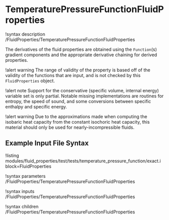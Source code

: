 # TemperaturePressureFunctionFluidProperties

!syntax description /FluidProperties/TemperaturePressureFunctionFluidProperties

The derivatives of the fluid properties are obtained using the `Function`(s) gradient components
and the appropriate derivative chaining for derived properties.

!alert warning
The range of validity of the property is based off of the validity of the functions
that are input, and is not checked by this `FluidProperties` object.

!alert note
Support for the conservative (specific volume, internal energy) variable set is only
partial. Notable missing implementations are routines for entropy, the speed of sound, and some
conversions between specific enthalpy and specific energy.

!alert warning
Due to the approximations made when computing the isobaric heat capacity from the constant
isochoric heat capacity, this material should only be used for nearly-incompressible fluids.

## Example Input File Syntax

!listing modules/fluid_properties/test/tests/temperature_pressure_function/exact.i block=FluidProperties

!syntax parameters /FluidProperties/TemperaturePressureFunctionFluidProperties

!syntax inputs /FluidProperties/TemperaturePressureFunctionFluidProperties

!syntax children /FluidProperties/TemperaturePressureFunctionFluidProperties
